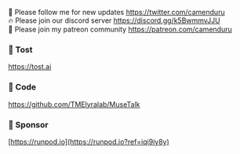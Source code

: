 🐣 Please follow me for new updates https://twitter.com/camenduru <br />
🔥 Please join our discord server https://discord.gg/k5BwmmvJJU <br />
🥳 Please join my patreon community https://patreon.com/camenduru <br />

###  🥪 Tost
https://tost.ai

### 🧬 Code
https://github.com/TMElyralab/MuseTalk

### 🏢 Sponsor
[https://runpod.io](https://runpod.io?ref=iqi9iy8y)
